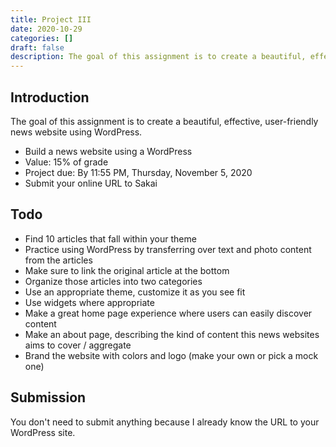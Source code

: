 ```yaml
---
title: Project III
date: 2020-10-29
categories: []
draft: false
description: The goal of this assignment is to create a beautiful, effective, user-friendly news website using WordPress.
---
```


## Introduction

The goal of this assignment is to create a beautiful, effective, user-friendly news website using WordPress.

- Build a news website using a WordPress
- Value: 15% of grade
- Project due: By 11:55 PM, Thursday, November 5, 2020
- Submit your online URL to Sakai

## Todo

- Find 10 articles that fall within your theme
- Practice using WordPress by transferring over text and photo content from the articles
- Make sure to link the original article at the bottom
- Organize those articles into two categories
- Use an appropriate theme, customize it as you see fit
- Use widgets where appropriate
- Make a great home page experience where users can easily discover content
- Make an about page, describing the kind of content this news websites aims to cover / aggregate
- Brand the website with colors and logo (make your own or pick a mock one)

## Submission

You don't need to submit anything because I already know the URL to your WordPress site.
